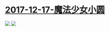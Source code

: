 # [2017-12-17-魔法少女小圆](https://bangumi.bilibili.com/anime/2539)
![](https://bilicover2017.github.io/Android/2017-12-17-魔法少女小圆.jpg)
![](https://bilicover2017.github.io/iOS/2017-12-17.jpg)